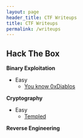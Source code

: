 ```yaml
---
layout: page
header_title: CTF Writeups
title: CTF Writeups
permalink: /writeups
---
```

## Hack The Box

**Binary Exploitation**

- Easy
    - [You know 0xDiablos](./writeups/hackthebox/pwn/0xDiablos/0xDiablos.md)

**Cryptography**
    
- Easy
    - [Templed](./writeups/hackthebox/cryptography/Templed/Templed.md)

**Reverse Engineering**
